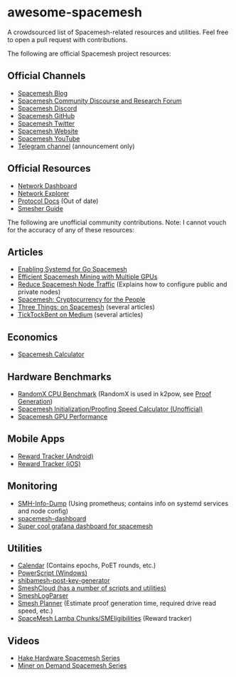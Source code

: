 # awesome-spacemesh
A crowdsourced list of Spacemesh-related resources and utilities. Feel free to open a pull request with contributions.

The following are official Spacemesh project resources:

## Official Channels
- [Spacemesh Blog](https://spacemesh.io/blog)
- [Spacemesh Community Discourse and Research Forum](https://community.spacemesh.io/)
- [Spacemesh Discord](https://chat.spacemesh.io/)
- [Spacemesh GitHub](https://github.com/spacemeshos/)
- [Spacemesh Twitter](https://twitter.com/teamspacemesh)
- [Spacemesh Website](https://spacemesh.io/)
- [Spacemesh YouTube](https://www.youtube.com/@Teamspacemesh)
- [Telegram channel](https://t.me/spacemeshio) (announcement only)

## Official Resources
- [Network Dashboard](https://dash.spacemesh.io/)
- [Network Explorer](https://explorer.spacemesh.io/overview)
- [Protocol Docs](https://github.com/spacemeshos/platform-docs/blob/main/docs/protocol/overview.md) (Out of date)
- [Smesher Guide](https://github.com/spacemeshos/wiki/wiki/Smesher-Guide)

The following are unofficial community contributions. Note: I cannot vouch for the accuracy of any of these resources:

## Articles
- [Enabling Systemd for Go Spacemesh](https://hakedev.substack.com/p/enabling-systemd-for-go-spacemesh)
- [Efficient Spacemesh Mining with Multiple GPUs](https://simeononsecurity.ch/other/efficient-spacemesh-mining-multiple-gpus-guide/)
- [Reduce Spacemesh Node Traffic](https://hakehw.smeshi.com/2023/09/12/reduce-spacemesh-node-traffic/) (Explains how to configure public and private nodes)
- [Spacemesh: Cryptocurrency for the People](https://blog.fabioiotti.com/posts/spacemesh-cryptocurrency-for-the-people/)
- [Three Things: on Spacemesh](https://rettig.substack.com/t/spacemesh) (several articles)
- [TickTockBent on Medium](https://medium.com/@benttick) (several articles)

## Economics
- [Spacemesh Calculator](https://www.spacemeshcalculator.com/)

## Hardware Benchmarks
- [RandomX CPU Benchmark](https://xmrig.com/benchmark) (RandomX is used in k2pow, see [Proof Generation](https://github.com/spacemeshos/wiki/wiki/Smesher-Guide#proof-generation))
- [Spacemesh Initialization/Proofing Speed Calculator (Unofficial)](https://docs.google.com/spreadsheets/d/1X_E7H9EFdLoEZ8IHwm1ApcnlZ6VtBCWwSMOJIw2rytI/edit#gid=822058896)
- [Spacemesh GPU Performance](https://cdn.discordapp.com/attachments/1128603421021327511/1135452525676474428/update_20230731_Spacemesh_GPU_Performance_.png)

## Mobile Apps
- [Reward Tracker (Android)](https://play.google.com/store/apps/details?id=io.swarmbit.spacemesh_reward_tracker)
- [Reward Tracker (iOS)](https://apps.apple.com/pt/app/spacemesh-reward-tracker/id6463492791)

## Monitoring
- [SMH-Info-Dump](https://github.com/Thanos420NoScope/SMH-Info-Dump) (Using prometheus; contains info on systemd services and node config)
- [spacemesh-dashboard](https://github.com/BlackBlocks-io/spacemesh-dashboard)
- [Super cool grafana dashboard for spacemesh](https://www.youtube.com/watch?v=QxI6hPGHSUU)

## Utilities
- [Calendar](https://calendar.google.com/calendar/embed?src=8895d862c4a9ac22c8da2dafd9c618cd47e5c2d22905f920b1231a3b02aacd62%40group.calendar.google.com) (Contains epochs, PoET rounds, etc.)
- [PowerScript (Windows)](https://github.com/xeliuqa/PowerScript)
- [shibamesh-post-key-generator](https://github.com/DogeMonster/shibamesh-post-key-generator)
- [SmeshCloud (has a number of scripts and utilities)](https://github.com/smeshcloud)
- [SmeshLogParser](https://github.com/Dumraden/SmeshLogParser)
- [Smesh Planner](https://mango-island-076ed581e.3.azurestaticapps.net/) (Estimate proof generation time, required drive read speed, etc.)
- [SpaceMesh Lamba Chunks/SMEligibilities](http://fcmx.net/sm-eligibilities/) (Reward tracker)

## Videos
- [Hake Hardware Spacemesh Series](https://www.youtube.com/playlist?list=PLVZMcKC69GpyzYjQld8xv5ZpdePfyFMUm)
- [Miner on Demand Spacemesh Series](https://www.youtube.com/watch?v=9MBsPtKA3lQ&list=PLqcaCh7k-bmUNu1eEic2VbYe-QW7sCWlb)
